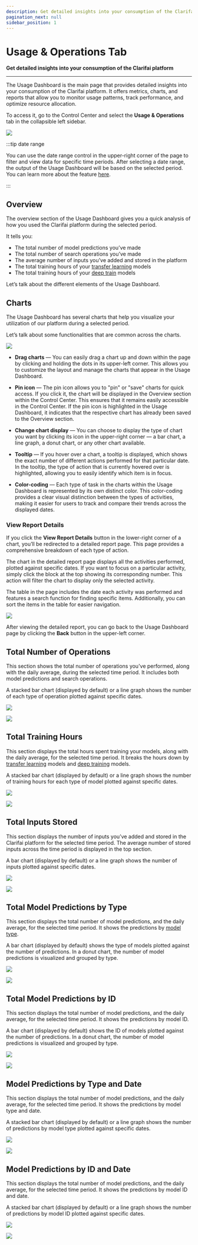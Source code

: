 ```yaml
---
description: Get detailed insights into your consumption of the Clarifai platform
pagination_next: null
sidebar_position: 1
---
```


# Usage & Operations Tab

**Get detailed insights into your consumption of the Clarifai platform**
<hr />

The Usage Dashboard is the main page that provides detailed insights into your consumption of the Clarifai platform. It offers metrics, charts, and reports that allow you to monitor usage patterns, track performance, and optimize resource allocation. 

To access it, go to the Control Center and select the **Usage & Operations** tab in the collapsible left sidebar. 

![](/img/community/control-center/control_center_6.png)

:::tip date range

You can use the date range control in the upper-right corner of the page to filter and view data for specific time periods. After selecting a date range, the output of the Usage Dashboard will be based on the selected period. You can learn more about the feature [here](https://docs.clarifai.com/portal-guide/control-center/#date-ranges).

:::

## Overview

The overview section of the Usage Dashboard gives you a quick analysis of how you used the Clarifai platform during the selected period. 

It tells you:

- The total number of model predictions you’ve made
- The total number of search operations you’ve made
- The average number of inputs you’ve added and stored in the platform
- The total training hours of your [transfer learning](https://docs.clarifai.com/portal-guide/model/model-types/transfer-learning) models
- The total training hours of your [deep train](https://docs.clarifai.com/portal-guide/model/deep-training/) models

Let’s talk about the different elements of the Usage Dashboard.

## Charts

The Usage Dashboard has several charts that help you visualize your utilization of our platform during a selected period. 

Let’s talk about some functionalities that are common across the charts.

![](/img/community/control-center/control_center_7_1.png)

- **Drag charts** — You can easily drag a chart up and down within the page by clicking and holding the dots in its upper-left corner. This allows you to customize the layout and manage the charts that appear in the Usage Dashboard. 

- **Pin icon** — The pin icon allows you to "pin" or "save" charts for quick access. If you click it, the chart will be displayed in the Overview section within the Control Center. This ensures that it remains easily accessible in the Control Center. If the pin icon is highlighted in the Usage Dashboard, it indicates that the respective chart has already been saved to the Overview section.

- **Change chart display** — You can choose to display the type of chart you want by clicking its icon in the upper-right corner —  a bar chart, a line graph, a donut chart, or any other chart available.

- **Tooltip** — If you hover over a chart, a tooltip is displayed, which shows the exact number of different actions performed for that particular date. In the tooltip, the type of action that is currently hovered over is highlighted, allowing you to easily identify which item is in focus. 

- **Color-coding** — Each type of task in the charts within the Usage Dashboard is represented by its own distinct color. This color-coding provides a clear visual distinction between the types of activities, making it easier for users to track and compare their trends across the displayed dates.

### View Report Details

If you click the **View Report Details** button in the lower-right corner of a chart, you’ll be redirected to a detailed report page. This page provides a comprehensive breakdown of each type of action. 

The chart in the detailed report page displays all the activities performed, plotted against specific dates. If you want to focus on a particular activity, simply click the block at the top showing its corresponding number. This action will filter the chart to display only the selected activity.

The table in the page includes the date each activity was performed and features a search function for finding specific items. Additionally, you can sort the items in the table for easier navigation. 

![](/img/community/control-center/control_center_9.png)

After viewing the detailed report, you can go back to the Usage Dashboard page by clicking the **Back** button in the upper-left corner. 

## Total Number of Operations

This section shows the total number of operations you've performed, along with the daily average, during the selected time period. It includes both model predictions and search operations.

A stacked bar chart (displayed by default) or a line graph shows the number of each type of operation plotted against specific dates. 

![](/img/community/control-center/control_center_7.png)

![](/img/community/control-center/control_center_8.png)

## Total Training Hours

This section displays the total hours spent training your models, along with the daily average, for the selected time period. It breaks the hours down by [transfer learning](https://docs.clarifai.com/portal-guide/model/model-types/transfer-learning) models and [deep training](https://docs.clarifai.com/portal-guide/model/deep-training/) models.

A stacked bar chart (displayed by default) or a line graph shows the number of training hours for each type of model plotted against specific dates. 

![](/img/community/control-center/control_center_10.png)

![](/img/community/control-center/control_center_11.png)

## Total Inputs Stored 

This section displays the number of inputs you’ve added and stored in the Clarifai platform for the selected time period. The average number of stored inputs across the time period is displayed in the top section. 

A bar chart (displayed by default) or a line graph shows the number of inputs plotted against specific dates. 

![](/img/community/control-center/control_center_13.png)

![](/img/community/control-center/control_center_14.png)

## Total Model Predictions by Type

This section displays the total number of model predictions, and the daily average, for the selected time period. It shows the predictions by [model type](https://docs.clarifai.com/portal-guide/model/model-types/). 

A bar chart (displayed by default) shows the type of models plotted against the number of predictions. In a donut chart, the number of model predictions is visualized and grouped by type.

![](/img/community/control-center/control_center_16.png)

![](/img/community/control-center/control_center_17.png)

## Total Model Predictions by ID

This section displays the total number of model predictions, and the daily average, for the selected time period. It shows the predictions by model ID.

A bar chart (displayed by default) shows the ID of models plotted against the number of predictions. In a donut chart, the number of model predictions is visualized and grouped by type.

![](/img/community/control-center/control_center_19.png)

![](/img/community/control-center/control_center_20.png)

## Model Predictions by Type and Date

This section displays the total number of model predictions, and the daily average, for the selected time period. It shows the predictions by model type and date.

A stacked bar chart (displayed by default) or a line graph shows the number of predictions by model type plotted against specific dates. 

![](/img/community/control-center/control_center_22.png)

![](/img/community/control-center/control_center_23.png)

## Model Predictions by ID and Date

This section displays the total number of model predictions, and the daily average, for the selected time period. It shows the predictions by model ID and date.

A stacked bar chart (displayed by default) or a line graph shows the number of predictions by model ID plotted against specific dates. 

![](/img/community/control-center/control_center_25.png)

![](/img/community/control-center/control_center_26.png)

